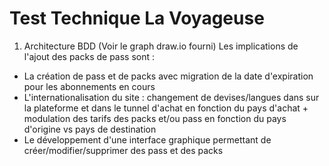 
# Test Technique La Voyageuse

1. Architecture BDD
(Voir le graph draw.io fourni)
Les implications de l'ajout des packs de pass sont :
- La création de pass et de packs avec migration de la date d'expiration pour les abonnements en cours 
- L'internationalisation du site :  changement de devises/langues dans sur la plateforme et dans le tunnel d'achat en fonction du pays d'achat + modulation des tarifs des packs et/ou pass en fonction du pays d'origine vs pays de destination
-  Le développement d'une interface graphique permettant de créer/modifier/supprimer des pass et des packs

